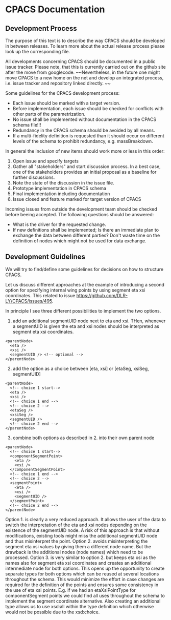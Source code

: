# CPACS Documentation 

## Development Process

The purpose of this text is to describe the way CPACS should be developed in between releases. To learn more about the actual release process please look up the corresponding file. 

All developments concerning CPACS should be documented in a public issue tracker. Please note, that this is currently carried out on the github site after the move from googlecode. ~~Nevertheless, in the future one might move CPACS to a new home on the net and develop an integrated process, i.e. issue tracker and repository linked directly. ~~

Some guidelines for the CPACS development process: 

- Each issue should be marked with a target version. 
- Before implementation, each issue should be checked for conflicts with other parts of the parametrization. 
- No issue shall be implemented without documentation in the CPACS schema file!!!
- Redundancy in the CPACS schema should be avoided by all means. 
- If a multi-fidelity definition is requested than it should occur on different levels of the schema to prohibit redundancy, e.g. massBreakdown. 


In general the inclusion of new items should work more or less in this order: 

1. Open issue and specify targets
2. Gather all "stakeholders" and start discussion process. In a best case, one of the stakeholders provides an initial proposal as a baseline for further discussions. 
3. Note the state of the discussion in the issue file. 
4. Prototype implementation in CPACS schema
5. Final implementation including documentation
6. Issue closed and feature marked for target version of CPACS


Incoming issues from outside the development team should be checked before beeing accepted.
The following questions should be answered:

- What is the driver for the requested change.
- If new definitions shall be implemented; Is there an immediate plan to exchange the data between different parties? Don't waste time on the definition of nodes which might not be used for data exchange.


## Development Guidelines
We will try to find/define some guidelines for decisions on how to structure CPACS.

Let us discuss different approaches at the example of introducing a second option for specifying internal wing points by using segment eta xsi coordinates.
This related to issue https://github.com/DLR-LY/CPACS/issues/495.

In principle I see three different possibilities to implement the two options.

1. add an additional segmentUID node next to eta and xsi. THen, whenever a segmentUID is given the eta and xsi nodes should be interpreted as segment eta xsi coordinates.
  ```
  <parentNode>
    <eta />
    <xsi />
    <segmentUID /> <!-- optional -->
  </parentNode>
```
2. add the option as a choice between [eta, xsi] or [etaSeg, xsiSeg, segmentUID]
  ```
  <parentNode>
    <!-- choice 1 start-->
    <eta />
    <xsi />
    <!-- choice 1 end -->
    <!-- choice 2 -->
    <etaSeg />
    <xsiSeg />
    <segmentUID />
    <!-- choice 2 end -->
  </parentNode>
```
3. combine both options as described in 2. into their own parent node
  ```
  <parentNode>
    <!-- choice 1 start-->
    <componentSegmentPoint>
      <eta />
      <xsi />
    </componentSegmentPoint>
    <!-- choice 1 end -->
    <!-- choice 2 -->
    <segmentPoint>
      <eta />
      <xsi />
      <segmentUID />
    </segmentPoint>
    <!-- choice 2 end -->
  </parentNode>
```

Option 1. is clearly a very reduced approach. It allows the user of the data to switch the interpretation of the eta and xsi nodes depending on the existence of the segmentUID node. A risk of this approach is that without modifications, existing tools might miss the additional segmentUID node and thus misinterpret the point.
Option 2. avoids misinterpreting the segment eta xsi values by giving them a different node name. But the drawback is the additional nodes (node names) which need to be processed.
Option 3. is very similar to option 2. but keeps eta xsi as the names also for segment eta xsi coordinates and creates an additional intermediate node for both options. This opens up the opportunity to create separate types for both options which can be reused at several locations throughout the schema. This would minimize the effort in case changes are required for the definition of the points and ensures some consistency in the use of eta xsi points. E.g. if we had an etaXsiPointType for componentSegment points we could find all uses throughout the schema to implement the segment coordinate alternative. Also creating an additional type allows us to use xsd:all within the type definition which otherwise would not be possible due to the xsd:choice.
